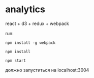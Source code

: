 # analytics
react + d3 + redux + webpack

run:
```
npm install -g webpack

npm install

npm start
```

должно запуститься на localhost:3004
